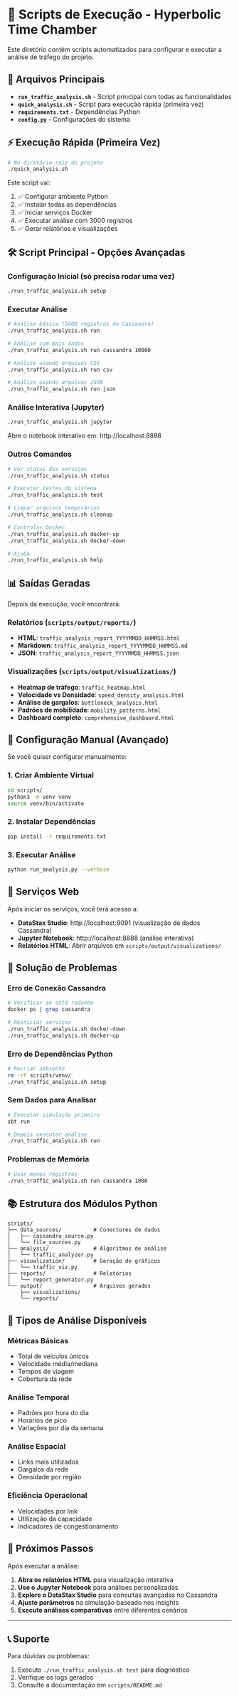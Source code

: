 # 🚀 Scripts de Execução - Hyperbolic Time Chamber

Este diretório contém scripts automatizados para configurar e executar a análise de tráfego do projeto.

## 📁 Arquivos Principais

- **`run_traffic_analysis.sh`** - Script principal com todas as funcionalidades
- **`quick_analysis.sh`** - Script para execução rápida (primeira vez)
- **`requirements.txt`** - Dependências Python
- **`config.py`** - Configurações do sistema

## ⚡ Execução Rápida (Primeira Vez)

```bash
# No diretório raiz do projeto
./quick_analysis.sh
```

Este script vai:
1. ✅ Configurar ambiente Python
2. ✅ Instalar todas as dependências
3. ✅ Iniciar serviços Docker
4. ✅ Executar análise com 3000 registros
5. ✅ Gerar relatórios e visualizações

## 🛠️ Script Principal - Opções Avançadas

### Configuração Inicial (só precisa rodar uma vez)
```bash
./run_traffic_analysis.sh setup
```

### Executar Análise
```bash
# Análise básica (5000 registros do Cassandra)
./run_traffic_analysis.sh run

# Análise com mais dados
./run_traffic_analysis.sh run cassandra 10000

# Análise usando arquivos CSV
./run_traffic_analysis.sh run csv

# Análise usando arquivos JSON
./run_traffic_analysis.sh run json
```

### Análise Interativa (Jupyter)
```bash
./run_traffic_analysis.sh jupyter
```
Abre o notebook interativo em: http://localhost:8888

### Outros Comandos
```bash
# Ver status dos serviços
./run_traffic_analysis.sh status

# Executar testes do sistema
./run_traffic_analysis.sh test

# Limpar arquivos temporários
./run_traffic_analysis.sh cleanup

# Controlar Docker
./run_traffic_analysis.sh docker-up
./run_traffic_analysis.sh docker-down

# Ajuda
./run_traffic_analysis.sh help
```

## 📊 Saídas Geradas

Depois da execução, você encontrará:

### Relatórios (`scripts/output/reports/`)
- **HTML**: `traffic_analysis_report_YYYYMMDD_HHMMSS.html`
- **Markdown**: `traffic_analysis_report_YYYYMMDD_HHMMSS.md`
- **JSON**: `traffic_analysis_report_YYYYMMDD_HHMMSS.json`

### Visualizações (`scripts/output/visualizations/`)
- **Heatmap de tráfego**: `traffic_heatmap.html`
- **Velocidade vs Densidade**: `speed_density_analysis.html`
- **Análise de gargalos**: `bottleneck_analysis.html`
- **Padrões de mobilidade**: `mobility_patterns.html`
- **Dashboard completo**: `comprehensive_dashboard.html`

## 🔧 Configuração Manual (Avançado)

Se você quiser configurar manualmente:

### 1. Criar Ambiente Virtual
```bash
cd scripts/
python3 -m venv venv
source venv/bin/activate
```

### 2. Instalar Dependências
```bash
pip install -r requirements.txt
```

### 3. Executar Análise
```bash
python run_analysis.py --verbose
```

## 📱 Serviços Web

Após iniciar os serviços, você terá acesso a:

- **DataStax Studio**: http://localhost:9091 (visualização de dados Cassandra)
- **Jupyter Notebook**: http://localhost:8888 (análise interativa)
- **Relatórios HTML**: Abrir arquivos em `scripts/output/visualizations/`

## 🐛 Solução de Problemas

### Erro de Conexão Cassandra
```bash
# Verificar se está rodando
docker ps | grep cassandra

# Reiniciar serviços
./run_traffic_analysis.sh docker-down
./run_traffic_analysis.sh docker-up
```

### Erro de Dependências Python
```bash
# Recriar ambiente
rm -rf scripts/venv/
./run_traffic_analysis.sh setup
```

### Sem Dados para Analisar
```bash
# Executar simulação primeiro
sbt run

# Depois executar análise
./run_traffic_analysis.sh run
```

### Problemas de Memória
```bash
# Usar menos registros
./run_traffic_analysis.sh run cassandra 1000
```

## 📚 Estrutura dos Módulos Python

```
scripts/
├── data_sources/          # Conectores de dados
│   ├── cassandra_source.py
│   └── file_sources.py
├── analysis/              # Algoritmos de análise
│   └── traffic_analyzer.py
├── visualization/         # Geração de gráficos
│   └── traffic_viz.py
├── reports/               # Relatórios
│   └── report_generator.py
└── output/                # Arquivos gerados
    ├── visualizations/
    └── reports/
```

## 🎯 Tipos de Análise Disponíveis

### Métricas Básicas
- Total de veículos únicos
- Velocidade média/mediana
- Tempos de viagem
- Cobertura da rede

### Análise Temporal
- Padrões por hora do dia
- Horários de pico
- Variações por dia da semana

### Análise Espacial
- Links mais utilizados
- Gargalos da rede
- Densidade por região

### Eficiência Operacional
- Velocidades por link
- Utilização da capacidade
- Indicadores de congestionamento

## 🌟 Próximos Passos

Após executar a análise:

1. **Abra os relatórios HTML** para visualização interativa
2. **Use o Jupyter Notebook** para análises personalizadas
3. **Explore o DataStax Studio** para consultas avançadas no Cassandra
4. **Ajuste parâmetros** na simulação baseado nos insights
5. **Execute análises comparativas** entre diferentes cenários

---

## 📞 Suporte

Para dúvidas ou problemas:
1. Execute `./run_traffic_analysis.sh test` para diagnóstico
2. Verifique os logs gerados
3. Consulte a documentação em `scripts/README.md`